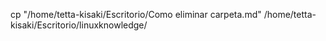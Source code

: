 cp "/home/tetta-kisaki/Escritorio/Como eliminar carpeta.md" /home/tetta-kisaki/Escritorio/linuxknowledge/